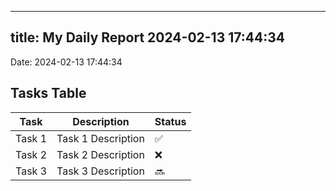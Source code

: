 
---
title: My Daily Report 2024-02-13 17:44:34
---

Date: 2024-02-13 17:44:34

## Tasks Table

| Task | Description | Status |
|------|-------------|--------|
| Task 1 | Task 1 Description | ✅ |
| Task 2 | Task 2 Description | ❌ |
| Task 3 | Task 3 Description | 🔜 |
